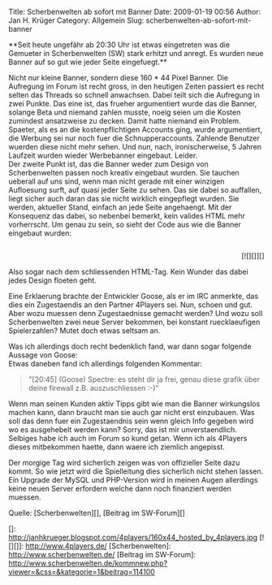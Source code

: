 Title: Scherbenwelten ab sofort mit Banner
Date: 2009-01-19 00:56
Author: Jan H. Krüger
Category: Allgemein
Slug: scherbenwelten-ab-sofort-mit-banner

<p>
**Seit heute ungefähr ab 20:30 Uhr ist etwas eingetreten was die
Gemueter in Scherbenwelten (SW) stark erhitzt und anregt. Es wurden neue
Banner auf so gut wie jeder Seite eingefuegt.**  
  
Nicht nur kleine Banner, sondern diese 160 \* 44 Pixel Banner. Die
Aufregung im Forum ist recht gross, in den heutigen Zeiten passiert es
recht selten das Threads so schnell anwachsen. Dabei teilt sich die
Aufregung in zwei Punkte. Das eine ist, das frueher argumentiert wurde
das die Banner, solange Beta und niemand zahlen musste, noeig seien um
die Kosten zumindest ansatzweise zu decken. Damit hatte niemand ein
Problem. Spaeter, als es an die kostenpflichtigen Accounts ging, wurde
argumentiert, die Werbung sei nur noch fuer die Schnupperaccounts.
Zahlende Benutzer wuerden diese nicht mehr sehen. Und nun, nach,
ironischerweise, 5 Jahren Laufzeit wurden wieder Werbebanner eingebaut.
Leider.  
Der zweite Punkt ist, das die Banner weder zum Design von Scherbenwelten
passen noch kreativ eingebaut wurden. Sie tauchen ueberall auf uns sind,
wenn man nicht gerade mit einer winzigen Aufloesung surft, auf quasi
jeder Seite zu sehen. Das sie dabei so auffallen, liegt sicher auch
daran das sie nicht wirklich eingepflegt wurden. Sie werden, aktueller
Stand, einfach an jede Seite angehaengt. Mit der Konsequenz das dabei,
so nebenbei bemerkt, kein valides HTML mehr vorherrscht. Um genau zu
sein, so sieht der Code aus wie die Banner eingebaut wurden:  
  

~~~~ {lang="HTML"}
~~~~

</div>
<p>
  
  
  
  
  

<div align="right">
[![][]][]

</div>
  
  

Also sogar nach dem schliessenden HTML-Tag. Kein Wunder das dabei jedes
Design floeten geht.  
  
Eine Erklaerung brachte der Entwickler Goose, als er im IRC anmerkte,
das dies ein Zugestaendis an den Partner 4Players sei. Nun, schoen und
gut. Aber wozu muessen denn Zugestaednisse gemacht werden? Und wozu soll
Scherbenwelten zwei neue Server bekommen, bei konstant ruecklaeufigen
Spielerzahlen? Mutet doch etwas seltsam an.  
  
Was ich allerdings doch recht bedenklich fand, war dann sogar folgende
Aussage von Goose:  
Etwas daneben fand ich allerdings folgenden Kommentar:  
  

> "[20:45] (Goose) Spectre: es steht dir ja frei, genau diese grafik
> über deine firewall z.B. auszuschliessen :-)"

  
  

Wenn man seinen Kunden aktiv Tipps gibt wie man die Banner wirkungslos
machen kann, dann braucht man sie auch gar nicht erst einzubauen. Was
soll das denn fuer ein Zugestaendnis sein wenn gleich Info gegeben wird
wo es ausgehebelt werden kann? Sorry, das ist mir unverstaendlich.
Selbiges habe ich auch im Forum so kund getan. Wenn ich als 4Players
dieses mitbekommen haette, dann waere ich ziemlich angepisst.  
  
Der morgige Tag wird sicherlich zeigen was von offizieller Seite dazu
kommt. So wie jetzt wird die Spielleitung dies sicherlich nicht stehen
lassen. Ein Upgrade der MySQL und PHP-Version wird in meinen Augen
allerdings keine neuen Server erfordern welche dann noch finanziert
werden muessen.  
  
Quelle: [Scherbenwelten][], [Beitrag im SW-Forum][]

<p>
</p>

  []: http://janhkrueger.blogspot.com/4players/160x44_hosted_by_4players.jpg
  [![][]]: http://www.4players.de/
  [Scherbenwelten]: http://www.scherbenwelten.de/
  [Beitrag im SW-Forum]: http://www.scherbenwelten.de/kommnew.php?viewer=&css=&kategorie=1&beitrag=114100

